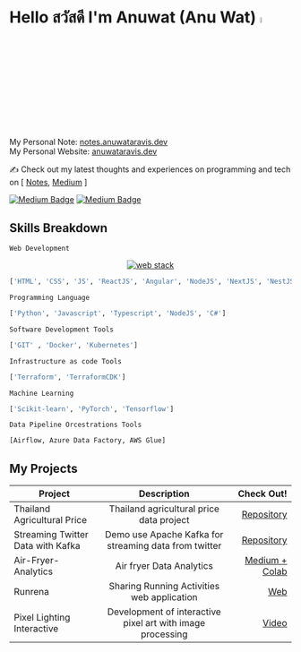 # Hello สวัสดี I'm Anuwat (Anu Wat) <img src="https://media.giphy.com/media/hvRJCLFzcasrR4ia7z/giphy.gif" width="5%">

My Personal Note: [notes.anuwataravis.dev](https://notes.anuwataravis.dev/)  
My Personal Website: [anuwataravis.dev](https://anuwataravis.dev/)

:writing_hand: Check out my latest thoughts and experiences on programming and tech on
[
[Notes](https://notes.anuwataravis.dev/),
 [Medium](https://medium.com/@anuwataravis)
]

[![Medium Badge](https://img.shields.io/badge/-Medium-050a30?style=flat-square&logo=Medium&logoColor=white)](https://medium.com/@anuwataravis/)
[![Medium Badge](https://img.shields.io/badge/LinkedIn-0077B5?style=flat-square&logo=linkedin&logoColor=white)](https://www.linkedin.com/in/anuwataravis/)


## Skills Breakdown 
```Web Development```
<p align="center">
  <a href="https://github.com/anuwatavis">
   <img src="webstack.png" alt="web stack">
  </a>
</p>

```python
['HTML', 'CSS', 'JS', 'ReactJS', 'Angular', 'NodeJS', 'NextJS', 'NestJS', 'FastAPI', 'Flask', 'GIN']
```

```Programming Language```
```python
['Python', 'Javascript', 'Typescript', 'NodeJS', 'C#']
```

```Software Development Tools```
```python
['GIT' , 'Docker', 'Kubernetes']
```

```Infrastructure as code Tools```
```python
['Terraform', 'TerraformCDK']
```

```Machine Learning```
 ```python
['Scikit-learn', 'PyTorch', 'Tensorflow']
```

```Data Pipeline Orcestrations Tools```
```python
[Airflow, Azure Data Factory, AWS Glue]
```

## My Projects
 
| Project  |            Description             | Check Out! |
| -------- | :--------------------------------: | ---------: |
|Thailand Agricultural Price | Thailand agricultural price data project | [Repository](https://github.com/anuwatavis/zoomcamp-data-project) |
|Streaming Twitter Data with Kafka | Demo use Apache Kafka for streaming data from twitter | [Repository](https://github.com/anuwatavis/DE-PROJECT/tree/main/kafka-twitter) |
| Air-Fryer-Analytics |              Air fryer Data Analytics              | [Medium + Colab](https://medium.com/botnoi-classroom/des-project-1-%E0%B8%A7%E0%B8%B4%E0%B9%80%E0%B8%84%E0%B8%A3%E0%B8%B2%E0%B8%B0%E0%B8%AB%E0%B9%8C%E0%B8%82%E0%B9%89%E0%B8%AD%E0%B8%A1%E0%B8%B9%E0%B8%A5%E0%B8%AB%E0%B8%A1%E0%B9%89%E0%B8%AD%E0%B8%97%E0%B8%AD%E0%B8%94%E0%B9%84%E0%B8%A3%E0%B9%89%E0%B8%99%E0%B9%89%E0%B8%B3%E0%B8%A1%E0%B8%B1%E0%B8%99%E0%B8%97%E0%B8%B5%E0%B9%88%E0%B8%A1%E0%B8%B2%E0%B9%81%E0%B8%A3%E0%B8%87%E0%B9%81%E0%B8%8B%E0%B8%87%E0%B8%AA%E0%B9%89%E0%B8%A1-%E0%B9%80%E0%B8%9E%E0%B8%A3%E0%B8%B2%E0%B8%B0%E0%B8%AA%E0%B9%89%E0%B8%A1%E0%B8%AB%E0%B8%A2%E0%B8%B8%E0%B8%94-77069dbc2c2a) |
| Runrena| Sharing Running Activities web application | [Web](https://runrena-b3aa5.firebaseapp.com) | [Repositoyty](https://github.com/anuwatavis/runrena) |
| Pixel Lighting Interactive | Development of interactive pixel art with image processing |[Video](https://www.youtube.com/watch?v=df82XxggoX0)

